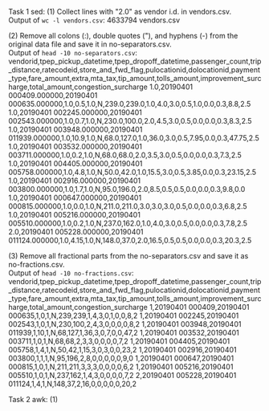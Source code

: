 Task 1 sed:
(1) Collect lines with "2.0" as vendor i.d. in vendors.csv.
\
Output of `wc -l vendors.csv`: 4633794 vendors.csv

(2) Remove all colons (:), double quotes ("), and hyphens (-) from the original data file and save it in no-separators.csv.
\
Output of `head -10 no-separators.csv`:
vendorid,tpep_pickup_datetime,tpep_dropoff_datetime,passenger_count,trip_distance,ratecodeid,store_and_fwd_flag,pulocationid,dolocationid,payment_type,fare_amount,extra,mta_tax,tip_amount,tolls_amount,improvement_surcharge,total_amount,congestion_surcharge
1.0,20190401 000409.000000,20190401 000635.000000,1.0,0.5,1.0,N,239.0,239.0,1.0,4.0,3.0,0.5,1.0,0.0,0.3,8.8,2.5
1.0,20190401 002245.000000,20190401 002543.000000,1.0,0.7,1.0,N,230.0,100.0,2.0,4.5,3.0,0.5,0.0,0.0,0.3,8.3,2.5
1.0,20190401 003948.000000,20190401 011939.000000,1.0,10.9,1.0,N,68.0,127.0,1.0,36.0,3.0,0.5,7.95,0.0,0.3,47.75,2.5
1.0,20190401 003532.000000,20190401 003711.000000,1.0,0.2,1.0,N,68.0,68.0,2.0,3.5,3.0,0.5,0.0,0.0,0.3,7.3,2.5
1.0,20190401 004405.000000,20190401 005758.000000,1.0,4.8,1.0,N,50.0,42.0,1.0,15.5,3.0,0.5,3.85,0.0,0.3,23.15,2.5
1.0,20190401 002916.000000,20190401 003800.000000,1.0,1.7,1.0,N,95.0,196.0,2.0,8.5,0.5,0.5,0.0,0.0,0.3,9.8,0.0
1.0,20190401 000647.000000,20190401 000815.000000,1.0,0.0,1.0,N,211.0,211.0,3.0,3.0,3.0,0.5,0.0,0.0,0.3,6.8,2.5
1.0,20190401 005216.000000,20190401 005510.000000,1.0,0.2,1.0,N,237.0,162.0,1.0,4.0,3.0,0.5,0.0,0.0,0.3,7.8,2.5
2.0,20190401 005228.000000,20190401 011124.000000,1.0,4.15,1.0,N,148.0,37.0,2.0,16.5,0.5,0.5,0.0,0.0,0.3,20.3,2.5

(3) Remove all fractional parts from the no-separators.csv and save it as no-fractions.csv.
\
Output of `head -10 no-fractions.csv`:
vendorid,tpep_pickup_datetime,tpep_dropoff_datetime,passenger_count,trip_distance,ratecodeid,store_and_fwd_flag,pulocationid,dolocationid,payment_type,fare_amount,extra,mta_tax,tip_amount,tolls_amount,improvement_surcharge,total_amount,congestion_surcharge
1,20190401 000409,20190401 000635,1,0,1,N,239,239,1,4,3,0,1,0,0,8,2
1,20190401 002245,20190401 002543,1,0,1,N,230,100,2,4,3,0,0,0,0,8,2
1,20190401 003948,20190401 011939,1,10,1,N,68,127,1,36,3,0,7,0,0,47,2
1,20190401 003532,20190401 003711,1,0,1,N,68,68,2,3,3,0,0,0,0,7,2
1,20190401 004405,20190401 005758,1,4,1,N,50,42,1,15,3,0,3,0,0,23,2
1,20190401 002916,20190401 003800,1,1,1,N,95,196,2,8,0,0,0,0,0,9,0
1,20190401 000647,20190401 000815,1,0,1,N,211,211,3,3,3,0,0,0,0,6,2
1,20190401 005216,20190401 005510,1,0,1,N,237,162,1,4,3,0,0,0,0,7,2
2,20190401 005228,20190401 011124,1,4,1,N,148,37,2,16,0,0,0,0,0,20,2

Task 2 awk:
(1) 
